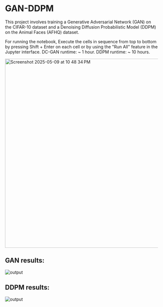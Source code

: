 # GAN-DDPM
This project involves training a Generative Adversarial Network (GAN) on the CIFAR-10 dataset and a Denoising Diffusion Probabilistic Model (DDPM) on the Animal Faces (AFHQ) dataset.

For running the notebook, Execute the cells in sequence from top to bottom by pressing Shift + Enter on each cell or by using the "Run All" feature in the Jupyter interface.
DC-GAN runtime: ~ 1 hour.
DDPM runtime: ~ 10 hours.

<img width="624" alt="Screenshot 2025-05-09 at 10 48 34 PM" src="https://github.com/user-attachments/assets/30491bc0-a389-413b-9325-25ca2292db09" />


## GAN results:
![output](https://github.com/user-attachments/assets/e0309fb4-fa5f-46a9-be95-dbcdf7ad78cc)

## DDPM results:
![output](https://github.com/user-attachments/assets/daeaf338-c86c-449e-8333-ee4315e3f1c1)
